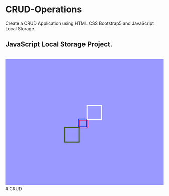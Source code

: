 # CRUD-Operations
Create a CRUD Application using HTML CSS Bootstrap5 and JavaScript Local Storage.  

## JavaScript Local Storage Project.

<br>

<img src="./image/pic01.png">
#   C R U D 
 
 
